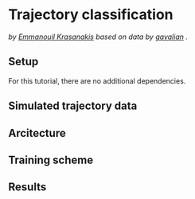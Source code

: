 # Trajectory classification

<i>by [Emmanouil Krasanakis](https://github.com/maniospas) based on data by [gavalian](https://github.com/gavalian) .</i>

## Setup

For this tutorial, there are no additional dependencies.

## Simulated trajectory data

## Arcitecture

## Training scheme

## Results
